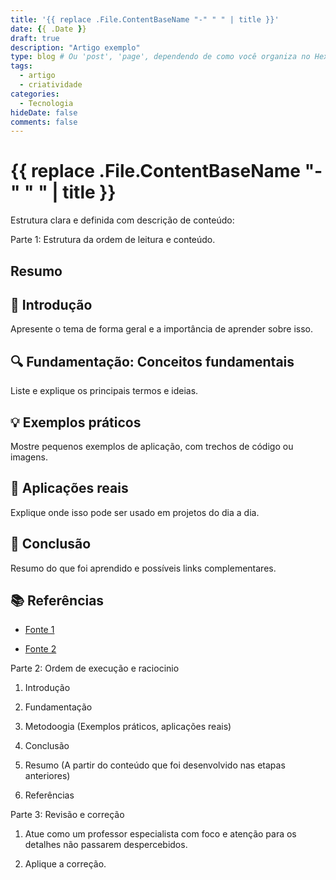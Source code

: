 ```yaml
---
title: '{{ replace .File.ContentBaseName "-" " " | title }}'
date: {{ .Date }}
draft: true
description: "Artigo exemplo"
type: blog # Ou 'post', 'page', dependendo de como você organiza no Hextra
tags:
  - artigo
  - criatividade
categories:
  - Tecnologia
hideDate: false
comments: false
---
```


# {{ replace .File.ContentBaseName "-" " " | title }}

Estrutura clara e definida com descrição de conteúdo:



Parte 1: Estrutura da ordem de leitura e conteúdo.



## Resumo



## 🧠 Introdução



Apresente o tema de forma geral e a importância de aprender sobre isso.



## 🔍 Fundamentação: Conceitos fundamentais



Liste e explique os principais termos e ideias.



## 💡 Exemplos práticos



Mostre pequenos exemplos de aplicação, com trechos de código ou imagens.





## 🧱 Aplicações reais



Explique onde isso pode ser usado em projetos do dia a dia.



## 🧾 Conclusão



Resumo do que foi aprendido e possíveis links complementares.



## 📚 Referências



- [Fonte 1]()

- [Fonte 2]()



Parte 2: Ordem de execução e raciocinio



1. Introdução

2. Fundamentação

3. Metodoogia (Exemplos práticos, aplicações reais)

4. Conclusão

5. Resumo (A partir do conteúdo que foi desenvolvido nas etapas anteriores)

6. Referências





Parte 3: Revisão e correção



1. Atue como um professor especialista com foco e atenção para os detalhes não passarem despercebidos.

2. Aplique a correção.


